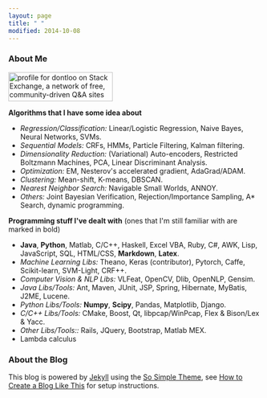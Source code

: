 ```yaml
---
layout: page
title: " "
modified: 2014-10-08
---
```

### About Me
<a href="http://stackexchange.com/users/3648370/dontloo"><img src="http://stackexchange.com/users/flair/3648370.png" width="208" height="58" alt="profile for dontloo on Stack Exchange, a network of free, community-driven Q&amp;A sites" title="profile for dontloo on Stack Exchange, a network of free, community-driven Q&amp;A sites" /></a>

**Algorithms that I have some idea about** 

- *Regression/Classification:* Linear/Logistic Regression, Naive Bayes, Neural Networks, SVMs.
- *Sequential Models:* CRFs, HMMs, Particle Filtering, Kalman filtering.
- *Dimensionality Reduction:* (Variational) Auto-encoders, Restricted Boltzmann Machines, PCA, Linear Discriminant Analysis.
- *Optimization:* EM, Nesterov's accelerated gradient, AdaGrad/ADAM.
- *Clustering:* Mean-shift, K-means, DBSCAN.
- *Nearest Neighbor Search:* Navigable Small Worlds, ANNOY.
- *Others:* Joint Bayesian Verification, Rejection/Importance Sampling, A\* Search, dynamic programming.

**Programming stuff I've dealt with** (ones that I'm still familiar with are marked in bold)  

- **Java**, **Python**, Matlab, C/C++, Haskell, Excel VBA, Ruby, C#, AWK, Lisp, JavaScript, SQL, HTML/CSS, **Markdown**, **Latex**.
- *Machine Learning Libs:* Theano, Keras (contributor), Pytorch, Caffe, Scikit-learn, SVM-Light, CRF++.
- *Computer Vision & NLP Libs:* VLFeat, OpenCV, Dlib, OpenNLP, Gensim.
- *Java Libs/Tools:* Ant, Maven, JUnit, JSP, Spring, Hibernate, MyBatis, J2ME, Lucene.
- *Python Libs/Tools:*  **Numpy**, **Scipy**, Pandas, Matplotlib, Django.
- *C/C++ Libs/Tools:* CMake, Boost, Qt, libpcap/WinPcap, Flex & Bison/Lex & Yacc.
- *Other Libs/Tools::* Rails, JQuery, Bootstrap, Matlab MEX.
- Lambda calculus

### About the Blog

This blog is powered by [Jekyll](http://jekyllrb.com/) using the [So Simple Theme](https://mmistakes.github.io/so-simple-theme/), see [How to Create a Blog Like This](/blog/how-to) for setup instructions.
